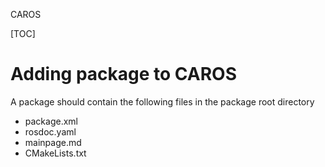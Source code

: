 CAROS

[TOC]

# Adding package to CAROS #

A package should contain the following files in the package root directory
 
 - package.xml
 - rosdoc.yaml
 - mainpage.md
 - CMakeLists.txt
 

 